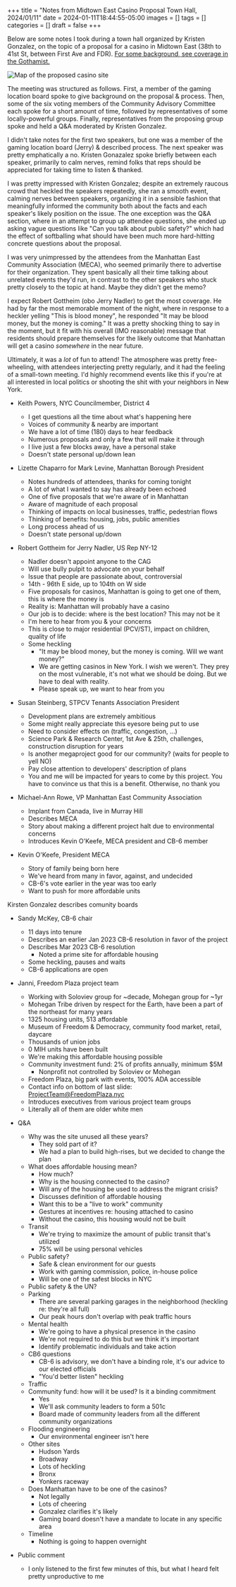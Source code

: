 +++
title = "Notes from Midtown East Casino Proposal Town Hall, 2024/01/11"
date = 2024-01-11T18:44:55-05:00
images = []
tags = []
categories = []
draft = false
+++

Below are some notes I took during a town hall organized by Kristen Gonzalez, on the topic of a proposal for a casino in Midtown East (38th to 41st St, between First Ave and FDR). [For some background, see coverage in the Gothamist.](https://gothamist.com/news/midtown-community-compares-potential-casino-plan-cash-to-blood-money-at-town-hall)

![Map of the proposed casino site](/images/2024-01-11-manhattan-east-casino-proposal-site.png)

The meeting was structured as follows. First, a member of the gaming location board spoke to give background on the proposal & process. Then, some of the six voting members of the Community Advisory Committee each spoke for a short amount of time, followed by representatives of some locally-powerful groups. Finally, representatives from the proposing group spoke and held a Q&A moderated by Kristen Gonzalez.

I didn't take notes for the first two speakers, but one was a member of the gaming location board (Jerry) & described process. The next speaker was pretty emphatically a no. Kristen Gonazalez spoke briefly between each speaker, primarily to calm nerves, remind folks that reps should be appreciated for taking time to listen & thanked.

I was pretty impressed with Kristen Gonzalez; despite an extremely raucous crowd that heckled the speakers repeatedly, she ran a smooth event, calming nerves between speakers, organizing it in a sensible fashion that meaningfully informed the community both about the facts and each speaker's likely position on the issue. The one exception was the Q&A section, where in an attempt to group up attendee questions, she ended up asking vague questions like "Can you talk about public safety?" which had the effect of softballing what should have been much more hard-hitting concrete questions about the proposal.

I was very unimpressed by the attendees from the Manhattan East Community Association (MECA), who seemed primarily there to advertise for their organization. They spent basically all their time talking about unrelated events they'd run, in contrast to the other speakers who stuck pretty closely to the topic at hand. Maybe they didn't get the memo?

I expect Robert Gottheim (obo Jerry Nadler) to get the most coverage. He had by far the most memorable moment of the night, where in response to a heckler yelling "This is blood money", he responded "It may be blood money, but the money is coming." It was a pretty shocking thing to say in the moment, but it fit with his overall (IMO reasonable) message that residents should prepare themselves for the likely outcome that Manhattan will get a casino _somewhere_ in the near future.

Ultimately, it was a _lot_ of fun to attend! The atmosphere was pretty free-wheeling, with attendees interjecting pretty regularly, and it had the feeling of a small-town meeting. I'd highly recommend events like this if you're at all interested in local politics or shooting the shit with your neighbors in New York.

- Keith Powers, NYC Councilmember, District 4
    - I get questions all the time about what's happening here
    - Voices of community & nearby are important
    - We have a lot of time (180) days to hear feedback
    - Numerous proposals and only a few that will make it through
    - I live just a few blocks away, have a personal stake
    - Doesn't state personal up/down lean

- Lizette Chaparro for Mark Levine, Manhattan Borough President
    - Notes hundreds of attendees, thanks for coming tonight
    - A lot of what I wanted to say has already been echoed
    - One of five proposals that we're aware of in Manhattan
    - Aware of magnitude of each proposal
    - Thinking of impacts on local businesses, traffic, pedestrian flows
    - Thinking of benefits: housing, jobs, public amenities
    - Long process ahead of us
    - Doesn't state personal up/down

- Robert Gottheim for Jerry Nadler, US Rep NY-12
    - Nadler doesn't appoint anyone to the CAG
    - Will use bully pulpit to advocate on your behalf
    - Issue that people are passionate about, controversial
    - 14th - 96th E side, up to 104th on W side
    - Five proposals for casinos, Manhattan is going to get one of them, this is where the money is
    - Reality is: Manhattan will probably have a casino
    - Our job is to decide: where is the best location? This may not be it
    - I'm here to hear from you & your concerns
    - This is close to major residential (PCV/ST), impact on children, quality of life
    - Some heckling
        - "It may be blood money, but the money is coming. Will we want money?"
        - We are getting casinos in New York. I wish we weren't. They prey on the most vulnerable, it's not what we should be doing. But we have to deal with reality.
        - Please speak up, we want to hear from you

- Susan Steinberg, STPCV Tenants Association President
    - Development plans are extremely ambitious
    - Some might really appreciate this eyesore being put to use
    - Need to consider effects on (traffic, congestion, ...)
    - Science Park & Research Center, 1st Ave & 25th, challenges, construction disruption for years
    - Is another megaproject good for our community? (waits for people to yell NO)
    - Pay close attention to developers' description of plans
    - You and me will be impacted for years to come by this project. You have to convince us that this is a benefit. Otherwise, no thank you

- Michael-Ann Rowe, VP Manhattan East Community Association
    - Implant from Canada, live in Murray Hill
    - Describes MECA
    - Story about making a different project halt due to environmental concerns
    - Introduces Kevin O'Keefe, MECA president and CB-6 member

- Kevin O'Keefe, President MECA
    - Story of family being born here
    - We've heard from many in favor, against, and undecided
    - CB-6's vote earlier in the year was too early
    - Want to push for more affordable units

Kirsten Gonzalez describes comunity boards

- Sandy McKey, CB-6 chair
    - 11 days into tenure
    - Describes an earlier Jan 2023 CB-6 resolution in favor of the project
    - Describes Mar 2023 CB-6 resolution
        - Noted a prime site for affordable housing
    - Some heckling, pauses and waits
    - CB-6 applications are open

- Janni, Freedom Plaza project team
    - Working with Soloviev group for ~decade, Mohegan group for ~1yr
    - Mohegan Tribe driven by respect for the Earth, have been a part of the northeast for many years
    - 1325 housing units, 513 affordable
    - Museum of Freedom & Democracy, community food market, retail, daycare
    - Thousands of union jobs
    - 0 MIH units have been built
    - We're making this affordable housing possible
    - Community investment fund: 2% of profits annually, minimum $5M
        - Nonprofit not controlled by Soloviev or Mohegan
    - Freedom Plaza, big park with events, 100% ADA accessible
    - Contact info on bottom of last slide: ProjectTeam@FreedomPlaza.nyc
    - Introduces executives from various project team groups
    - Literally all of them are older white men

- Q&A
    - Why was the site unused all these years?
        - They sold part of it?
        - We had a plan to build high-rises, but we decided to change the plan
    - What does affordable housing mean?
        - How much?
        - Why is the housing connected to the casino?
        - Will any of the housing be used to address the migrant crisis?
        - Discusses definition of affordable housing
        - Want this to be a "live to work" community
        - Gestures at incentives re: housing attached to casino
        - Without the casino, this housing would not be built
    - Transit
        - We're trying to maximize the amount of public transit that's utilized
        - 75% will be using personal vehicles
    - Public safety?
        - Safe & clean environment for our guests
        - Work with gaming commission, police, in-house police
        - Will be one of the safest blocks in NYC
    - Public safety & the UN?
    - Parking
        - There are several parking garages in the neighborhood (heckling re: they're all full)
        - Our peak hours don't overlap with peak traffic hours
    - Mental health
        - We're going to have a physical presence in the casino
        - We're not required to do this but we think it's important
        - Identify problematic individuals and take action
    - CB6 questions
        - CB-6 is advisory, we don't have a binding role, it's our advice to our elected officials
        - "You'd better listen" heckling
    - Traffic
    - Community fund: how will it be used? Is it a binding commitment
        - Yes
        - We'll ask community leaders to form a 501c
        - Board made of community leaders from all the different community organizations
    - Flooding engineering
        - Our environmental engineer isn't here
    - Other sites
        - Hudson Yards
        - Broadway
        - Lots of heckling
        - Bronx
        - Yonkers raceway
    - Does Manhattan have to be one of the casinos?
        - Not legally
        - Lots of cheering
        - Gonzalez clarifies it's likely
        - Gaming board doesn't have a mandate to locate in any specific area
    - Timeline
        - Nothing is going to happen overnight
- Public comment
    - I only listened to the first few minutes of this, but what I heard felt pretty unproductive to me
